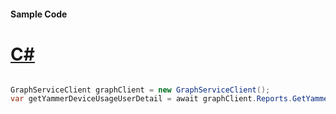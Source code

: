 #### Sample Code
# [C#](#tab/Csharp)

```C#

GraphServiceClient graphClient = new GraphServiceClient();
var getYammerDeviceUsageUserDetail = await graphClient.Reports.GetYammerDeviceUsageUserDetail().Request().GetAsync();

```